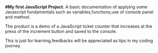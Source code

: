 **#My first JavaScript Project.**
A basic documentation of applying some Javascript fundamentals such as variables,functions,use of console panel and method.

The product is a demo of a JavaScript ticket counter that increases at the press of the increment button and saved to the console.

This is just for learning,feedbacks will be appreciated as tips in my coding journey.
